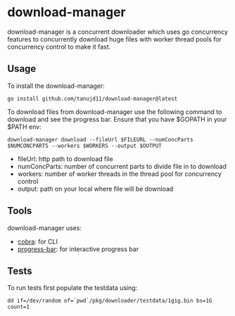 # download-manager

download-manager is a concurrent downloader which uses go concurrency features to concurrently download huge files with worker thread pools for concurrency control to make it fast.

## Usage

To install the download-manager:

```go install github.com/tanujd11/download-manager@latest```

To download files from download-manager use the following command to download and see the progress bar. Ensure that you have $GOPATH in your $PATH env:

```download-manager download --fileUrl $FILEURL --numConcParts $NUMCONCPARTS --workers $WORKERS --output $OUTPUT ```

- fileUrl: http path to download file
- numConcParts: number of concurrent parts to divide file in to download
- workers: number of worker threads in the thread pool for concurrency control
- output: path on your local where file will be download

## Tools

download-manager uses:
- [cobra](https://github.com/spf13/cobra):   for CLI
- [progress-bar](https://github.com/schollz/progressbar): for interactive progress bar

## Tests

To run tests first populate the testdata using:

```dd if=/dev/random of=`pwd`/pkg/downloader/testdata/1gig.bin bs=1G count=1```